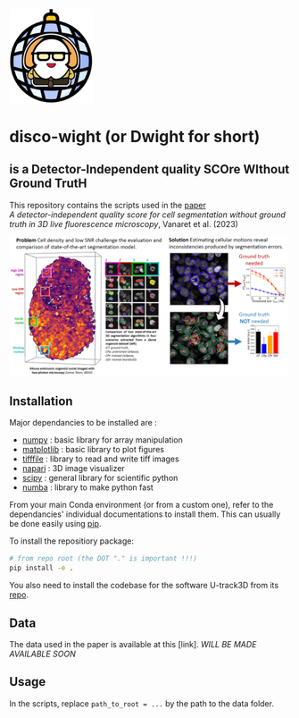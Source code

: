 <img src="imgs/dwight.png" width="150">  

# disco-wight (or **Dwight** for short)
## is a **D**etector-**I**ndependent quality **SCO**re **WI**thout **G**round **T**rut**H**

This repository contains the scripts used in the [paper]  
*A detector-independent quality score for cell segmentation without ground truth in 3D live fluorescence microscopy*, Vanaret et al. (2023)

<img src="imgs/capture_visual_abstract.PNG" width="500">  

## Installation

Major dependancies to be installed are :
- [numpy] : basic library for array manipulation
- [matplotlib] : basic library to plot figures
- [tifffile] : library to read and write tiff images
- [napari] : 3D image visualizer
- [scipy] : general library for scientific python
- [numba] : library to make python fast

From your main Conda environment (or from a custom one), refer to the dependancies' individual documentations to install them. This can usually be done easily using [pip].

To install the repositiory package:

```bash
# from repo root (the DOT "." is important !!!)
pip install -e .
```

You also need to install the codebase for the software U-track3D from its [repo].

## Data 

The data used in the paper is available at this [link]. *WILL BE MADE AVAILABLE SOON*

## Usage

In the scripts, replace `path_to_root = ...` by the path to the data folder.




[paper]: https://ieeexplore.ieee.org/abstract/document/10123011
[repo]: https://github.com/DanuserLab/u-track3D
<!-- [link]: -->

[pip]: https://pypi.org/project/pip
[numpy]: https://numpy.org
[matplotlib]: https://matplotlib.org
[tifffile]: https://pypi.org/project/tifffile
[napari]: https://napari.org
[scipy]: https://scipy.org/
[numba]: https://numba.pydata.org/
